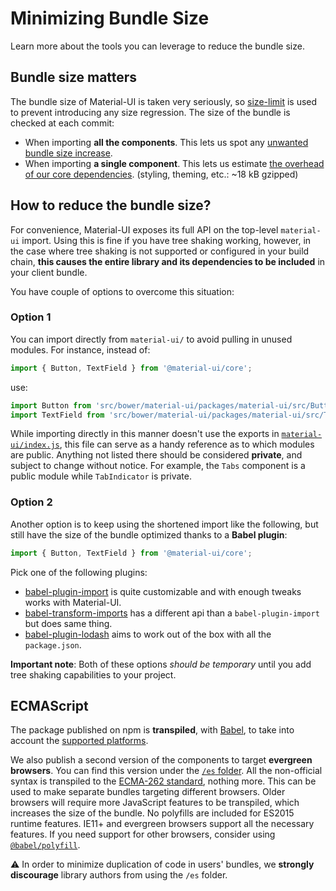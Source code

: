 # Minimizing Bundle Size

<p class="description">Learn more about the tools you can leverage to reduce the bundle size.</p>

## Bundle size matters

The bundle size of Material-UI is taken very seriously, so [size-limit](https://github.com/ai/size-limit) is used to prevent introducing any size regression. The size of the bundle is checked at each commit:

- When importing **all the components**. This lets us spot any [unwanted bundle size increase](https://github.com/mui-org/material-ui/blob/master/.size-limit.js#L30).
- When importing **a single component**. This lets us estimate [the overhead of our core dependencies](https://github.com/mui-org/material-ui/blob/master/.size-limit.js#L24). (styling, theming, etc.: ~18 kB gzipped)

## How to reduce the bundle size?

For convenience, Material-UI exposes its full API on the top-level `material-ui` import. Using this is fine if you have tree shaking working, however, in the case where tree shaking is not supported or configured in your build chain, **this causes the entire library and its dependencies to be included** in your client bundle.

You have couple of options to overcome this situation:

### Option 1

You can import directly from `material-ui/` to avoid pulling in unused modules. For instance, instead of:

```js
import { Button, TextField } from '@material-ui/core';
```

use:

```js
import Button from 'src/bower/material-ui/packages/material-ui/src/Button';
import TextField from 'src/bower/material-ui/packages/material-ui/src/TextField';
```

While importing directly in this manner doesn't use the exports in [`material-ui/index.js`](https://github.com/mui-org/material-ui/blob/master/packages/material-ui/src/index.js), this file can serve as a handy reference as to which modules are public. Anything not listed there should be considered **private**, and subject to change without notice. For example, the `Tabs` component is a public module while `TabIndicator` is private.

### Option 2

Another option is to keep using the shortened import like the following, but still have the size of the bundle optimized thanks to a **Babel plugin**:

```js
import { Button, TextField } from '@material-ui/core';
```

Pick one of the following plugins:

- [babel-plugin-import](https://github.com/ant-design/babel-plugin-import) is quite customizable and with enough tweaks works with Material-UI.
- [babel-transform-imports](https://bitbucket.org/amctheatres/babel-transform-imports) has a different api than a `babel-plugin-import` but does same thing.
- [babel-plugin-lodash](https://github.com/lodash/babel-plugin-lodash) aims to work out of the box with all the `package.json`.

**Important note**: Both of these options *should be temporary* until you add tree shaking capabilities to your project.

## ECMAScript

The package published on npm is **transpiled**, with [Babel](https://github.com/babel/babel), to take into account the [supported platforms](/getting-started/supported-platforms/).

We also publish a second version of the components to target **evergreen browsers**. You can find this version under the [`/es` folder](https://unpkg.com/src/bower/material-ui/packages/material-ui/src/es/). All the non-official syntax is transpiled to the [ECMA-262 standard](https://www.ecma-international.org/publications/standards/Ecma-262.htm), nothing more. This can be used to make separate bundles targeting different browsers. Older browsers will require more JavaScript features to be transpiled, which increases the size of the bundle. No polyfills are included for ES2015 runtime features. IE11+ and evergreen browsers support all the necessary features. If you need support for other browsers, consider using [`@babel/polyfill`](https://www.npmjs.com/package/@babel/polyfill).

⚠️ In order to minimize duplication of code in users' bundles, we **strongly discourage** library authors from using the `/es` folder.